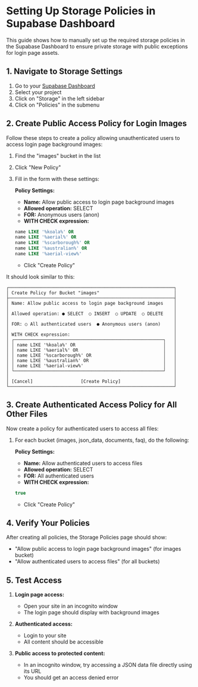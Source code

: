 # Setting Up Storage Policies in Supabase Dashboard

This guide shows how to manually set up the required storage policies in the Supabase Dashboard to ensure private storage with public exceptions for login page assets.

## 1. Navigate to Storage Settings

1. Go to your [Supabase Dashboard](https://app.supabase.com)
2. Select your project
3. Click on "Storage" in the left sidebar
4. Click on "Policies" in the submenu

## 2. Create Public Access Policy for Login Images

Follow these steps to create a policy allowing unauthenticated users to access login page background images:

1. Find the "images" bucket in the list
2. Click "New Policy"
3. Fill in the form with these settings:

   **Policy Settings:**
   - **Name:** Allow public access to login page background images
   - **Allowed operation:** SELECT
   - **FOR:** Anonymous users (anon)
   - **WITH CHECK expression:**
   ```sql
   name LIKE '%koala%' OR 
   name LIKE '%aerial%' OR 
   name LIKE '%scarborough%' OR
   name LIKE '%australian%' OR
   name LIKE '%aerial-view%'
   ```
   - Click "Create Policy"

It should look similar to this:

```
┌──────────────────────────────────────────────────────────────┐
│ Create Policy for Bucket "images"                            │
├──────────────────────────────────────────────────────────────┤
│ Name: Allow public access to login page background images    │
│                                                              │
│ Allowed operation: ● SELECT  ○ INSERT  ○ UPDATE  ○ DELETE    │
│                                                              │
│ FOR: ○ All authenticated users  ● Anonymous users (anon)     │
│                                                              │
│ WITH CHECK expression:                                       │
│ ┌────────────────────────────────────────────────────────┐   │
│ │ name LIKE '%koala%' OR                                 │   │
│ │ name LIKE '%aerial%' OR                                │   │
│ │ name LIKE '%scarborough%' OR                           │   │
│ │ name LIKE '%australian%' OR                            │   │
│ │ name LIKE '%aerial-view%'                              │   │
│ └────────────────────────────────────────────────────────┘   │
│                                                              │
│ [Cancel]                  [Create Policy]                    │
└──────────────────────────────────────────────────────────────┘
```

## 3. Create Authenticated Access Policy for All Other Files

Now create a policy for authenticated users to access all files:

1. For each bucket (images, json_data, documents, faq), do the following:
   
   **Policy Settings:**
   - **Name:** Allow authenticated users to access files
   - **Allowed operation:** SELECT
   - **FOR:** All authenticated users
   - **WITH CHECK expression:**
   ```sql
   true
   ```
   - Click "Create Policy"

## 4. Verify Your Policies

After creating all policies, the Storage Policies page should show:

- "Allow public access to login page background images" (for images bucket)
- "Allow authenticated users to access files" (for all buckets)

## 5. Test Access

1. **Login page access:**
   - Open your site in an incognito window
   - The login page should display with background images

2. **Authenticated access:**
   - Login to your site
   - All content should be accessible

3. **Public access to protected content:**
   - In an incognito window, try accessing a JSON data file directly using its URL
   - You should get an access denied error 